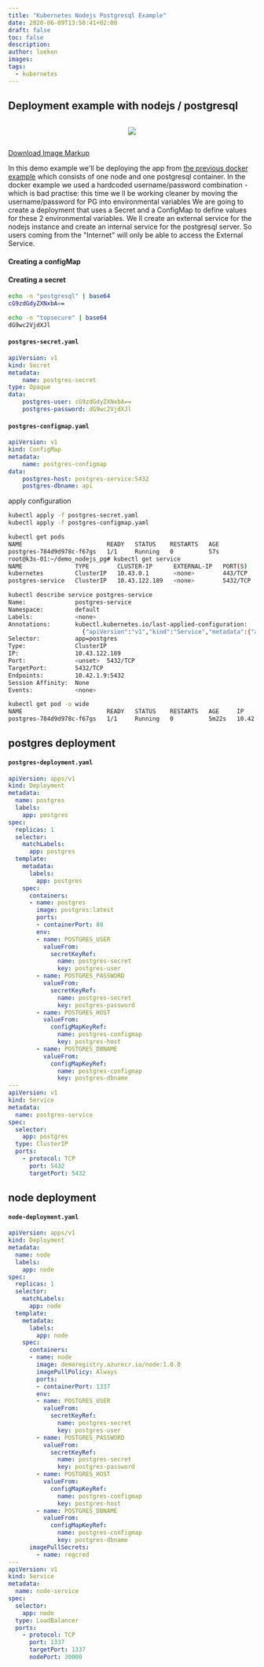 ```yaml
---
title: "Kubernetes Nodejs Postgresql Example"
date: 2020-06-09T13:50:41+02:00
draft: false
toc: false
description: 
author: loeken
images:
tags:
  - kubernetes
---
```


## Deployment example with nodejs / postgresql
<style type="text/css">
.flex { 
    display: flex; 
    justify-content: center; 
    align-items: center;
}
</style>
<div class="flex">

![](/media/img/kubernetes_deployment_nodejs_postgresql.png)

</div>

[Download Image Markup](/media/imgmarkup/kubernetes-deployment-nodejs-postgresql.py)

In this demo example we'll be deploying the app from  [the previous docker example](/posts/docker-nodejs-postgresql-example/) which consists of one node and one postgresql container.
In the docker example we used a hardcoded username/password combination - which is bad practise: this time we ll be working cleaner by moving the username/password for PG into environmental variables
We are going to create a deployment that uses a Secret and a ConfigMap to define values for these 2 environmental variables.
We ll create an external service for the nodejs instance and create an internal service for the postgresql server.
So users coming from the "Internet" will only be able to access the External Service.

#### Creating a configMap

#### Creating a secret
```bash
echo -n "postgresql" | base64                                                                                                                                         0.01   21:45  
cG9zdGdyZXNxbA==

echo -n "topsecure" | base64                                                                                                                                          0.00   21:45  
dG9wc2VjdXJl

```

#### **`postgres-secret.yaml`**
```yaml
apiVersion: v1
kind: Secret
metadata:
    name: postgres-secret
type: Opaque
data:
    postgres-user: cG9zdGdyZXNxbA==
    postgres-password: dG9wc2VjdXJl
```
#### **`postgres-configmap.yaml`**
```yaml
apiVersion: v1
kind: ConfigMap
metadata:
    name: postgres-configmap
data:
    postgres-host: postgres-service:5432
    postgres-dbname: api
```

apply configuration
```bash
kubectl apply -f postgres-secret.yaml
kubectl apply -f postgres-configmap.yaml

kubectl get pods
NAME                        READY   STATUS    RESTARTS   AGE
postgres-784d9d978c-f67gs   1/1     Running   0          57s
root@k3s-01:~/demo_nodejs_pg# kubectl get service
NAME               TYPE        CLUSTER-IP      EXTERNAL-IP   PORT(S)    AGE
kubernetes         ClusterIP   10.43.0.1       <none>        443/TCP    4d1h
postgres-service   ClusterIP   10.43.122.189   <none>        5432/TCP   60s

kubectl describe service postgres-service
Name:              postgres-service
Namespace:         default
Labels:            <none>
Annotations:       kubectl.kubernetes.io/last-applied-configuration:
                     {"apiVersion":"v1","kind":"Service","metadata":{"annotations":{},"name":"postgres-service","namespace":"default"},"spec":{"ports":[{"port"...
Selector:          app=postgres
Type:              ClusterIP
IP:                10.43.122.189
Port:              <unset>  5432/TCP
TargetPort:        5432/TCP
Endpoints:         10.42.1.9:5432
Session Affinity:  None
Events:            <none>

kubectl get pod -o wide
NAME                        READY   STATUS    RESTARTS   AGE     IP          NODE     NOMINATED NODE   READINESS GATES
postgres-784d9d978c-f67gs   1/1     Running   0          5m22s   10.42.1.9   k3s-02   <none>           <none>
```


## postgres deployment
#### **`postgres-deployment.yaml`**
```yaml
apiVersion: apps/v1
kind: Deployment
metadata:
  name: postgres
  labels:
    app: postgres
spec:
  replicas: 1
  selector:
    matchLabels:
      app: postgres
  template:
    metadata:
      labels:
        app: postgres
    spec:
      containers:
      - name: postgres
        image: postgres:latest
        ports:
        - containerPort: 80
        env:
        - name: POSTGRES_USER
          valueFrom:
            secretKeyRef:
              name: postgres-secret
              key: postgres-user
        - name: POSTGRES_PASSWORD
          valueFrom:
            secretKeyRef:
              name: postgres-secret
              key: postgres-password
        - name: POSTGRES_HOST
          valueFrom:
            configMapKeyRef:
              name: postgres-configmap
              key: postgres-host
        - name: POSTGRES_DBNAME
          valueFrom:
            configMapKeyRef:
              name: postgres-configmap
              key: postgres-dbname
---
apiVersion: v1
kind: Service
metadata:
  name: postgres-service
spec:
  selector:
    app: postgres
  type: ClusterIP
  ports:
    - protocol: TCP
      port: 5432
      targetPort: 5432
```

## node deployment
#### **`node-deployment.yaml`**
```yaml
apiVersion: apps/v1
kind: Deployment
metadata:
  name: node
  labels:
    app: node
spec:
  replicas: 1
  selector:
    matchLabels:
      app: node
  template:
    metadata:
      labels:
        app: node
    spec:
      containers:
      - name: node
        image: demoregistry.azurecr.io/node:1.0.0
        imagePullPolicy: Always
        ports:
        - containerPort: 1337
        env:
        - name: POSTGRES_USER
          valueFrom:
            secretKeyRef:
              name: postgres-secret
              key: postgres-user
        - name: POSTGRES_PASSWORD
          valueFrom:
            secretKeyRef:
              name: postgres-secret
              key: postgres-password
        - name: POSTGRES_HOST
          valueFrom:
            configMapKeyRef:
              name: postgres-configmap
              key: postgres-host
        - name: POSTGRES_DBNAME
          valueFrom:
            configMapKeyRef:
              name: postgres-configmap
              key: postgres-dbname
      imagePullSecrets:
        - name: regcred
---
apiVersion: v1
kind: Service
metadata:
  name: node-service
spec:
  selector:
    app: node
  type: LoadBalancer
  ports:
    - protocol: TCP
      port: 1337
      targetPort: 1337
      nodePort: 30000
```